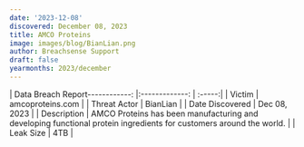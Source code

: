 ```yaml
---
date: '2023-12-08'
discovered: December 08, 2023
title: AMCO Proteins
image: images/blog/BianLian.png
author: Breachsense Support
draft: false
yearmonths: 2023/december
---
```


| Data Breach Report------------:     |:-------------:    | :-----:|
| Victim      | amcoproteins.com      | 
| Threat Actor      | BianLian      | 
| Date Discovered      | Dec 08, 2023      | 
| Description      | AMCO Proteins has been manufacturing and developing functional protein ingredients for customers around the world.      | 
| Leak Size      | 4TB      | 

